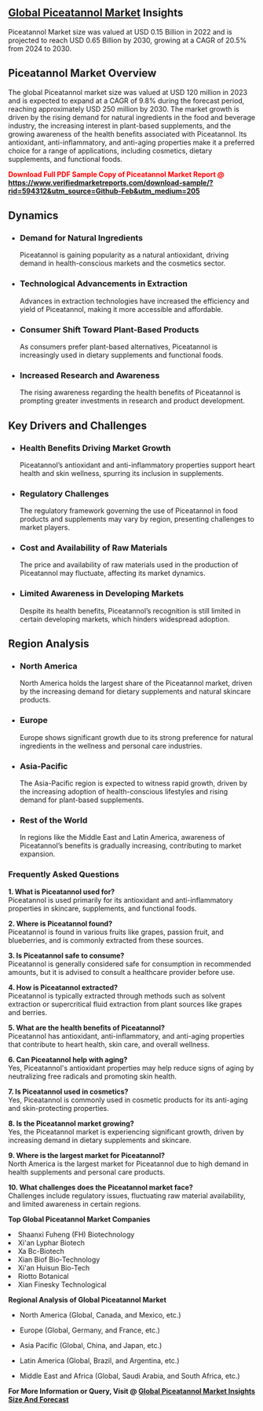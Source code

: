 <h2><a href="https://www.verifiedmarketreports.com/download-sample/?rid=594312&amp;utm_source=Github&amp;utm_medium=205" target="_blank">Global Piceatannol Market</a> Insights</h2><p>Piceatannol Market size was valued at USD 0.15 Billion in 2022 and is projected to reach USD 0.65 Billion by 2030, growing at a CAGR of 20.5% from 2024 to 2030.</p><p><h2>Piceatannol Market Overview</h2> <p>The global Piceatannol market size was valued at USD 120 million in 2023 and is expected to expand at a CAGR of 9.8% during the forecast period, reaching approximately USD 250 million by 2030. The market growth is driven by the rising demand for natural ingredients in the food and beverage industry, the increasing interest in plant-based supplements, and the growing awareness of the health benefits associated with Piceatannol. Its antioxidant, anti-inflammatory, and anti-aging properties make it a preferred choice for a range of applications, including cosmetics, dietary supplements, and functional foods.</p> <p><strong><p><span class=""><span style="color: #ff0000;"><strong>Download Full PDF Sample Copy of Piceatannol Market Report</strong> @ </span><a href="https://www.verifiedmarketreports.com/download-sample/?rid=594312&amp;utm_source=Github-Feb&amp;utm_medium=205" target="_blank">https://www.verifiedmarketreports.com/download-sample/?rid=594312&amp;utm_source=Github-Feb&amp;utm_medium=205</a></span></p></strong></p> <h2>Dynamics</h2> <ul> <li><h3>Demand for Natural Ingredients</h3> Piceatannol is gaining popularity as a natural antioxidant, driving demand in health-conscious markets and the cosmetics sector.</li> <li><h3>Technological Advancements in Extraction</h3> Advances in extraction technologies have increased the efficiency and yield of Piceatannol, making it more accessible and affordable.</li> <li><h3>Consumer Shift Toward Plant-Based Products</h3> As consumers prefer plant-based alternatives, Piceatannol is increasingly used in dietary supplements and functional foods.</li> <li><h3>Increased Research and Awareness</h3> The rising awareness regarding the health benefits of Piceatannol is prompting greater investments in research and product development.</li> </ul> <h2>Key Drivers and Challenges</h2> <ul> <li><h3>Health Benefits Driving Market Growth</h3> Piceatannol’s antioxidant and anti-inflammatory properties support heart health and skin wellness, spurring its inclusion in supplements.</li> <li><h3>Regulatory Challenges</h3> The regulatory framework governing the use of Piceatannol in food products and supplements may vary by region, presenting challenges to market players.</li> <li><h3>Cost and Availability of Raw Materials</h3> The price and availability of raw materials used in the production of Piceatannol may fluctuate, affecting its market dynamics.</li> <li><h3>Limited Awareness in Developing Markets</h3> Despite its health benefits, Piceatannol’s recognition is still limited in certain developing markets, which hinders widespread adoption.</li> </ul> <h2>Region Analysis</h2> <ul> <li><h3>North America</h3> North America holds the largest share of the Piceatannol market, driven by the increasing demand for dietary supplements and natural skincare products.</li> <li><h3>Europe</h3> Europe shows significant growth due to its strong preference for natural ingredients in the wellness and personal care industries.</li> <li><h3>Asia-Pacific</h3> The Asia-Pacific region is expected to witness rapid growth, driven by the increasing adoption of health-conscious lifestyles and rising demand for plant-based supplements.</li> <li><h3>Rest of the World</h3> In regions like the Middle East and Latin America, awareness of Piceatannol’s benefits is gradually increasing, contributing to market expansion.</li> </ul> <h3>Frequently Asked Questions</h3> <p><strong>1. What is Piceatannol used for?</strong><br> Piceatannol is used primarily for its antioxidant and anti-inflammatory properties in skincare, supplements, and functional foods.</p> <p><strong>2. Where is Piceatannol found?</strong><br> Piceatannol is found in various fruits like grapes, passion fruit, and blueberries, and is commonly extracted from these sources.</p> <p><strong>3. Is Piceatannol safe to consume?</strong><br> Piceatannol is generally considered safe for consumption in recommended amounts, but it is advised to consult a healthcare provider before use.</p> <p><strong>4. How is Piceatannol extracted?</strong><br> Piceatannol is typically extracted through methods such as solvent extraction or supercritical fluid extraction from plant sources like grapes and berries.</p> <p><strong>5. What are the health benefits of Piceatannol?</strong><br> Piceatannol has antioxidant, anti-inflammatory, and anti-aging properties that contribute to heart health, skin care, and overall wellness.</p> <p><strong>6. Can Piceatannol help with aging?</strong><br> Yes, Piceatannol's antioxidant properties may help reduce signs of aging by neutralizing free radicals and promoting skin health.</p> <p><strong>7. Is Piceatannol used in cosmetics?</strong><br> Yes, Piceatannol is commonly used in cosmetic products for its anti-aging and skin-protecting properties.</p> <p><strong>8. Is the Piceatannol market growing?</strong><br> Yes, the Piceatannol market is experiencing significant growth, driven by increasing demand in dietary supplements and skincare.</p> <p><strong>9. Where is the largest market for Piceatannol?</strong><br> North America is the largest market for Piceatannol due to high demand in health supplements and personal care products.</p> <p><strong>10. What challenges does the Piceatannol market face?</strong><br> Challenges include regulatory issues, fluctuating raw material availability, and limited awareness in certain regions.</p> </p><p><strong>Top Global Piceatannol Market Companies</strong></p><div data-test-id=""><p><li>Shaanxi Fuheng (FH) Biotechnology</li><li> Xi'an Lyphar Biotech</li><li> Xa Bc-Biotech</li><li> Xian Biof Bio-Technology</li><li> Xi'an Huisun Bio-Tech</li><li> Riotto Botanical</li><li> Xian Finesky Technological</li></p><div><strong>Regional Analysis of&nbsp;Global Piceatannol Market</strong></div><ul><li dir="ltr"><p dir="ltr">North America&nbsp;(Global, Canada, and Mexico, etc.)</p></li><li dir="ltr"><p dir="ltr">Europe (Global, Germany, and France, etc.)</p></li><li dir="ltr"><p dir="ltr">Asia Pacific&nbsp;(Global, China, and Japan, etc.)</p></li><li dir="ltr"><p dir="ltr">Latin America&nbsp;(Global, Brazil, and Argentina, etc.)</p></li><li dir="ltr">Middle East and Africa&nbsp;(Global, Saudi Arabia, and South Africa, etc.)</li></ul><p><strong>For More Information or Query, Visit @&nbsp;</strong><strong><a href="https://www.verifiedmarketreports.com/product/piceatannol-market/?utm_source=Github&amp;utm_medium=205" target="_blank">Global Piceatannol Market Insights Size And Forecast</a></strong></p></div>
